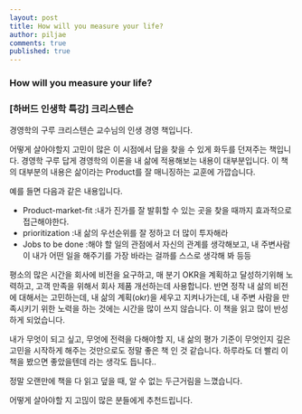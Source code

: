 ```yaml
---
layout: post
title: How will you measure your life?
author: piljae
comments: true
published: true
---
```


### How will you measure your life?
### [하버드 인생학 특강] 크리스텐슨



경영학의 구루 크리스텐슨 교수님의 인생 경영 책입니다. 

어떻게 살아야할지 고민이 많은 이 시점에서 답을 찾을 수 있게 화두를 던져주는 책입니다.
경영학 구루 답게 경영학의 이론을 내 삶에 적용해보는 내용이 대부분입니다.
이 책의 대부분의 내용은  삶이라는 Product를 잘 매니징하는 교훈에 가깝습니다.

 예를 들면 다음과 같은 내용입니다.
 
- Product-market-fit :내가 진가를 잘 발휘할 수 있는 곳을 찾을 때까지 효과적으로 접근해야한다.
- prioritization :내 삶의 우선순위를 잘 정하고 더 많이 투자해라
- Jobs to be done :해야 할 일의 관점에서 자신의 관계를 생각해보고, 내 주변사람이 내가 어떤 일을 해주기를 가장 바라는 걸까를 스스로 생각해 봐 등등

평소의 많은 시간을 회사에 비전을 요구하고, 매 분기 OKR을 계획하고 달성하기위해 노력하고, 고객 만족을 위해서 회사 제품 개선하는데 사용합니다. 반면 정작 내 삶의 비전에 대해서는 고민하는데, 내 삶의 계획(okr)을 세우고 지켜나가는데, 내 주변 사람을 만족시키기 위한 노력을 하는 것에는 시간을 많이 쓰지 않습니다. 이 책을 읽고 많이 반성하게 되었습니다.

   내가 무엇이 되고 싶고, 무엇에 전력을 다해야할 지, 내 삶의 평가 기준이 무엇인지 깊은 고민을 시작하게 해주는 것만으로도 정말 좋은 책 인 것 같습니다. 하루라도 더 빨리 이 책을 봤으면 좋았을텐데 라는 생각도 듭니다..

정말 오랜만에 책을 다 읽고 덮을 때, 알 수 없는 두근거림을 느꼈습니다.

어떻게 살아야할 지 고믾이 많은 분들에게 추천드립니다.
